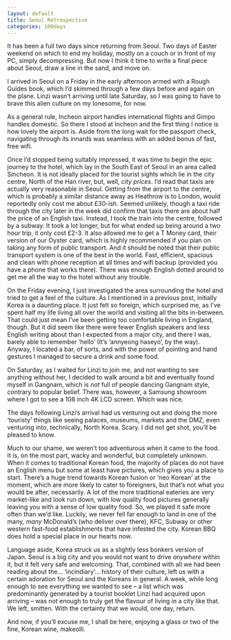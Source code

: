 ```yaml
---
layout: default
title: Seoul Retrospective
categories: 100days
---
```


It has been a full two days since returning from Seoul. Two days of Easter weekend on which to end my holiday, mostly on a couch or in front of my PC, simply decompressing. But now I think it time to write a final piece about Seoul, draw a line in the sand, and move on.

I arrived in Seoul on a Friday in the early afternoon armed with a Rough Guides book, which I’d skimmed through a few days before and again on the plane. Linzi wasn’t arriving until late Saturday, so I was going to have to brave this alien culture on my lonesome, for now.

As a general rule, Incheon airport handles international flights and Gimpo handles domestic. So there I stood at Incheon and the first thing I notice is how lovely the airport is. Aside from the long wait for the passport check, navigating through its innards was seamless with an added bonus of fast, free wifi.

Once I’d stopped being suitably impressed, it was time to begin the epic journey to the hotel, which lay in the South East of Seoul in an area called Sincheon. It is not ideally placed for the tourist sights which lie in the city centre, North of the Han river, but, well, _city prices_. I’d read that taxis are actually very reasonable in Seoul. Getting from the airport to the centre, which is probably a similar distance away as Heathrow is to London, would reportedly only cost me about £30-ish. Seemed unlikely, though a taxi ride through the city later in the week did confirm that taxis there are about half the price of an English taxi. Instead, I took the train into the centre, followed by a subway. It took a lot longer, but for what ended up being around a two hour trip, it only cost £2-3. It also allowed me to get a T Money card, their version of our Oyster card, which is highly recommended if you plan on taking any form of public transport. And it should be noted that their public transport system is one of the best in the world. Fast, efficient, spacious and clean with phone reception at all times and wifi backup (provided you have a phone that works there). There was enough English dotted around to get me all the way to the hotel without any trouble.

On the Friday evening, I just investigated the area surrounding the hotel and tried to get a feel of the culture. As I mentioned in a previous post, initially Korea is a daunting place. It just felt so foreign, which surprised me, as I’ve spent half my life living all over the world and visiting all the bits in-between. That could just mean I’ve been getting too comfortable living in England, though. But it did seem like there were fewer English speakers and less English writing about than I expected from a major city, and there I was, barely able to remember ‘hello’ (It’s ‘annyeong haseyo’, by the way). Anyway, I located a bar, of sorts, and with the power of pointing and hand gestures I managed to secure a drink and some food.

On Saturday, as I waited for Linzi to join me, and not wanting to see anything without her, I decided to walk around a bit and eventually found myself in Gangnam, which is _not_ full of people dancing Gangnam style, contrary to popular belief. There was, however, a Samsung showroom where I got to see a 108 inch 4K LCD screen. Which was nice.

The days following Linzi’s arrival had us venturing out and doing the more ‘touristy’ things like seeing palaces, museums, markets and the DMZ, even venturing into, technically, North Korea. Scary. I did not get shot, you’ll be pleased to know.

Much to our shame, we weren’t too adventurous when it came to the food. It is, on the most part, wacky and wonderful, but completely unknown. When it comes to traditional Korean food, the majority of places do not have an English menu but some at least have pictures, which gives you a place to start. There’s a huge trend towards Korean fusion or ‘neo Korean’ at the moment, which are more likely to cater to foreigners, but that’s not what you would be after, necessarily. A lot of the more traditional eateries are very market-like and look run down, with low quality food pictures generally leaving you with a sense of low quality food. So, we played it safe more often than we’d like. Luckily, we never fell far enough to land in one of the many, _many_ McDonald’s (who deliver over there), KFC, Subway or other western fast-food establishments that have infested the city. Korean BBQ does hold a special place in our hearts now.

Language aside, Korea struck us as a slightly less bonkers version of Japan. Seoul is a big city and you would not want to drive _anywhere_ within it, but it felt very safe and welcoming. That, combined with all we had been reading about the... ‘incindiary’... history of their culture, left us with a certain adoration for Seoul and the Koreans in general. A week, while long enough to see everything we wanted to see – a list which was predominantly generated by a tourist booklet Linzi had acquired upon arriving – was not enough to truly get the flavour of living in a city like that. We left, smitten. With the certainty that we would, one day, return.

And now, if you’ll excuse me, I shall be here, enjoying a glass or two of the fine, Korean wine, makeolli.
